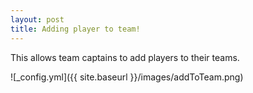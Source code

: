 ```yaml
---
layout: post
title: Adding player to team!
---
```


This allows team captains to add players to their teams.

![_config.yml]({{ site.baseurl }}/images/addToTeam.png)

